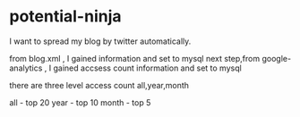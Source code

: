 # potential-ninja
I want to spread my blog by twitter automatically.

from blog.xml , I gained information and set to mysql
next step,from google-analytics , I gained accsess count information and set to mysql

there are three level access count
all,year,month


all - top 20
year - top 10
month - top 5
